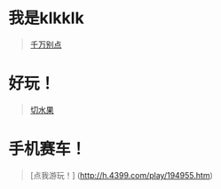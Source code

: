 # 我是klkklk
> [千万别点](https://theklkklk.github.io/千万别点.vbs)
# 好玩！
> [切水果](http://www.yyyweb.com/demo/fruit-ninja/index.html)
# 手机赛车！
> [点我游玩！] (http://h.4399.com/play/194955.htm)
